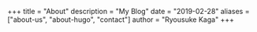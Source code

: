 +++
title = "About"
description = "My Blog"
date = "2019-02-28"
aliases = ["about-us", "about-hugo", "contact"]
author = "Ryousuke Kaga"
+++

